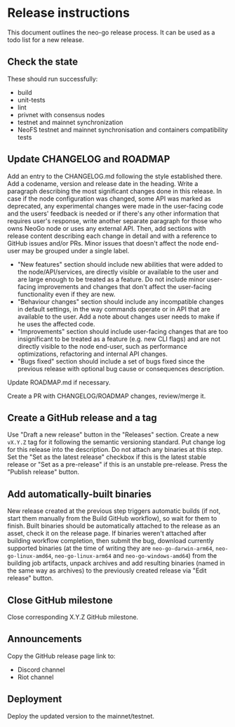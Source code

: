 # Release instructions

This document outlines the neo-go release process. It can be used as a todo
list for a new release.

## Check the state

These should run successfully:
 * build
 * unit-tests
 * lint
 * privnet with consensus nodes
 * testnet and mainnet synchronization
 * NeoFS testnet and mainnet synchronisation and containers compatibility tests

## Update CHANGELOG and ROADMAP

Add an entry to the CHANGELOG.md following the style established there. Add a
codename, version and release date in the heading. Write a paragraph
describing the most significant changes done in this release. In case if the node
configuration was changed, some API was marked as deprecated, any experimental
changes were made in the user-facing code and the users' feedback is needed or
if there's any other information that requires user's response, write
another separate paragraph for those who owns NeoGo node or uses any external
API. Then, add sections with release content describing each change in detail
and with a reference to GitHub issues and/or PRs. Minor issues that doesn't
affect the node end-user may be grouped under a single label.
 * "New features" section should include new abilities that were added to the
   node/API/services, are directly visible or available to the user and are large
   enough to be treated as a feature. Do not include minor user-facing
   improvements and changes that don't affect the user-facing functionality
   even if they are new.
 * "Behaviour changes" section should include any incompatible changes in default
   settings, in the way commands operate or in API that are available to the
   user. Add a note about changes user needs to make if he uses the affected code.
 * "Improvements" section should include user-facing changes that are too
   insignificant to be treated as a feature (e.g. new CLI flags) and are not
   directly visible to the node end-user, such as performance optimizations,
   refactoring and internal API changes.
 * "Bugs fixed" section should include a set of bugs fixed since the previous
   release with optional bug cause or consequences description.

Update ROADMAP.md if necessary.

Create a PR with CHANGELOG/ROADMAP changes, review/merge it.

## Create a GitHub release and a tag

Use "Draft a new release" button in the "Releases" section. Create a new
`vX.Y.Z` tag for it following the semantic versioning standard. Put change log
for this release into the description. Do not attach any binaries at this step.
Set the "Set as the latest release" checkbox if this is the latest stable
release or "Set as a pre-release" if this is an unstable pre-release.
Press the "Publish release" button.

## Add automatically-built binaries

New release created at the previous step triggers automatic builds (if not,
start them manually from the Build GitHub workflow), so wait for them to
finish. Built binaries should be automatically attached to the release as an
asset, check it on the release page. If binaries weren't attached after building
workflow completion, then submit the bug, download currently supported binaries
(at the time of writing they are `neo-go-darwin-arm64`, `neo-go-linux-amd64`,
`neo-go-linux-arm64` and `neo-go-windows-amd64`) from the building job artifacts,
unpack archives and add resulting binaries (named in the same way as archives)
to the previously created release via "Edit release" button.

## Close GitHub milestone

Close corresponding X.Y.Z GitHub milestone.

## Announcements

Copy the GitHub release page link to:
 * Discord channel
 * Riot channel

## Deployment

Deploy the updated version to the mainnet/testnet.
